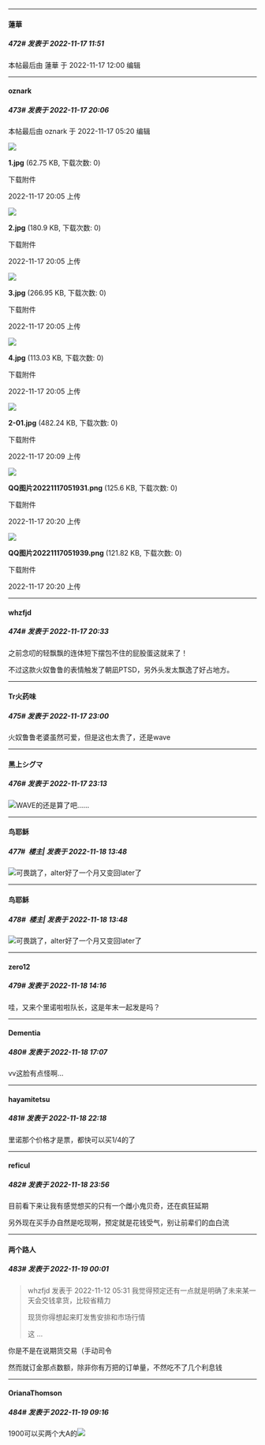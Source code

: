 

*****

####  蓮華  
##### 472#       发表于 2022-11-17 11:51

 本帖最后由 蓮華 于 2022-11-17 12:00 编辑 



*****

####  oznark  
##### 473#       发表于 2022-11-17 20:06

 本帖最后由 oznark 于 2022-11-17 05:20 编辑 

<img src="https://img.saraba1st.com/forum/202211/17/050514wpav9dayprry9pap.jpg" referrerpolicy="no-referrer">

<strong>1.jpg</strong> (62.75 KB, 下载次数: 0)

下载附件

2022-11-17 20:05 上传

<img src="https://img.saraba1st.com/forum/202211/17/050528i5ekcjhdjpd5zs7m.jpg" referrerpolicy="no-referrer">

<strong>2.jpg</strong> (180.9 KB, 下载次数: 0)

下载附件

2022-11-17 20:05 上传

<img src="https://img.saraba1st.com/forum/202211/17/050534mc6cj89uu29c486a.jpg" referrerpolicy="no-referrer">

<strong>3.jpg</strong> (266.95 KB, 下载次数: 0)

下载附件

2022-11-17 20:05 上传

<img src="https://img.saraba1st.com/forum/202211/17/050530ubf0g253fe0yupkk.jpg" referrerpolicy="no-referrer">

<strong>4.jpg</strong> (113.03 KB, 下载次数: 0)

下载附件

2022-11-17 20:05 上传

<img src="https://img.saraba1st.com/forum/202211/17/050900mrqa7s8js953awsh.jpg" referrerpolicy="no-referrer">

<strong>2-01.jpg</strong> (482.24 KB, 下载次数: 0)

下载附件

2022-11-17 20:09 上传

<img src="https://img.saraba1st.com/forum/202211/17/052016qk83z3ddd38g8g33.png" referrerpolicy="no-referrer">

<strong>QQ图片20221117051931.png</strong> (125.6 KB, 下载次数: 0)

下载附件

2022-11-17 20:20 上传

<img src="https://img.saraba1st.com/forum/202211/17/052019evdmd6u13lzd1qg6.png" referrerpolicy="no-referrer">

<strong>QQ图片20221117051939.png</strong> (121.82 KB, 下载次数: 0)

下载附件

2022-11-17 20:20 上传

*****

####  whzfjd  
##### 474#       发表于 2022-11-17 20:33

之前念叨的轻飘飘的连体短下摆包不住的屁股蛋这就来了！

不过这款火奴鲁鲁的表情触发了朝凪PTSD，另外头发太飘逸了好占地方。

*****

####  Tr火药味  
##### 475#       发表于 2022-11-17 23:00

火奴鲁鲁老婆虽然可爱，但是这也太贵了，还是wave

*****

####  黑上シグマ  
##### 476#       发表于 2022-11-17 23:13

<img src="https://static.saraba1st.com/image/smiley/face2017/001.png" referrerpolicy="no-referrer">WAVE的还是算了吧……



*****

####  鸟耶稣  
##### 477#         楼主| 发表于 2022-11-18 13:48

<img src="https://static.saraba1st.com/image/smiley/face2017/001.png" referrerpolicy="no-referrer">可畏跳了，alter好了一个月又变回later了

*****

####  鸟耶稣  
##### 478#         楼主| 发表于 2022-11-18 13:48

<img src="https://static.saraba1st.com/image/smiley/face2017/001.png" referrerpolicy="no-referrer">可畏跳了，alter好了一个月又变回later了



*****

####  zero12  
##### 479#       发表于 2022-11-18 14:16

哇，又来个里诺啦啦队长，这是年末一起发是吗？



*****

####  Dementia  
##### 480#       发表于 2022-11-18 17:07

vv这脸有点怪啊…



*****

####  hayamitetsu  
##### 481#       发表于 2022-11-18 22:18

里诺那个价格才是票，都快可以买1/4的了



*****

####  reficul  
##### 482#       发表于 2022-11-18 23:56

目前看下来让我有感觉想买的只有一个雌小鬼贝奇，还在疯狂延期

另外现在买手办自然是吃现啊，预定就是花钱受气，别让前辈们的血白流



*****

####  两个路人  
##### 483#       发表于 2022-11-19 00:01

<blockquote>whzfjd 发表于 2022-11-12 05:31
我觉得预定还有一点就是明确了未来某一天会交钱拿货，比较省精力

现货你得想起来盯发售安排和市场行情

这 ...</blockquote>
你是不是在说期货交易（手动司令

然而就订金那点数额，除非你有万把的订单量，不然吃不了几个利息钱



*****

####  OrianaThomson  
##### 484#       发表于 2022-11-19 09:16

1900可以买两个大A的<img src="https://static.saraba1st.com/image/smiley/face2017/001.png" referrerpolicy="no-referrer">

